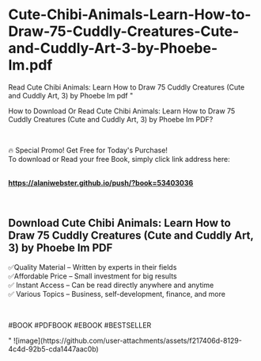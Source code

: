 # Cute-Chibi-Animals-Learn-How-to-Draw-75-Cuddly-Creatures-Cute-and-Cuddly-Art-3-by-Phoebe-Im.pdf
Read Cute Chibi Animals: Learn How to Draw 75 Cuddly Creatures (Cute and Cuddly Art, 3) by Phoebe Im pdf
"<p>How to Download Or Read Cute Chibi Animals: Learn How to Draw 75 Cuddly Creatures (Cute and Cuddly Art, 3) by Phoebe Im PDF?</p>
<p>&nbsp;</p>
<p>&#128293;  Special Promo! Get Free for Today's Purchase!<br />To download or Read your free Book, simply click link address here:&nbsp;<br />&nbsp;</p>
<p><a href=""https://alaniwebster.github.io/push/?book=53403036""><strong>https://alaniwebster.github.io/push/?book=53403036</strong></a></p>
<p>&nbsp;</p>
<h2>Download Cute Chibi Animals: Learn How to Draw 75 Cuddly Creatures (Cute and Cuddly Art, 3) by Phoebe Im PDF</h2>
<p>&#x2705;Quality Material &ndash; Written by experts in their fields<br />&#x2705;Affordable Price &ndash; Small investment for big results<br />&#x2705; Instant Access &ndash; Can be read directly anywhere and anytime<br />&#x2705; Various Topics &ndash; Business, self-development, finance, and more</p>
<p>&nbsp;</p>
<p>#BOOK #PDFBOOK #EBOOK #BESTSELLER</p>
"
![image](https://github.com/user-attachments/assets/f217406d-8129-4c4d-92b5-cda1447aac0b)
